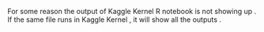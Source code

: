 For some reason the output of Kaggle Kernel R notebook is not showing up . If the same file runs in Kaggle Kernel , it will show all the outputs .
